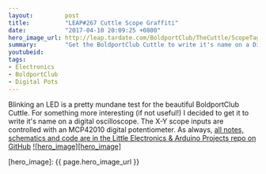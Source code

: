 ```yaml
---
layout:         post
title:          "LEAP#267 Cuttle Scope Graffiti"
date:           "2017-04-10 20:09:25 +0800"
hero_image_url: http://leap.tardate.com/BoldportClub/TheCuttle/ScopeTag/assets/ScopeTag_test_run.jpg
summary:        "Get the BoldportClub Cuttle to write it's name on a Digital Oscilloscope with an MCP42010 digital potentiometer"
youtubeid:
tags:
- Electronics
- BoldportClub
- Digital Pots
---
```


Blinking an LED is a pretty mundane test for the beautiful BoldportClub Cuttle.
For something more interesting (if not useful!) I decided to get it to write it's name on a digital oscilloscope.
The X-Y scope inputs are controlled with an MCP42010 digital potentiometer.
As always, [all notes, schematics and code are in the Little Electronics & Arduino Projects repo on GitHub][project]
[![hero_image][hero_image]][project]

[leap]: http://leap.tardate.com
[project]: https://github.com/tardate/LittleArduinoProjects/tree/master/BoldportClub/TheCuttle/ScopeTag
[hero_image]: {{ page.hero_image_url }}
